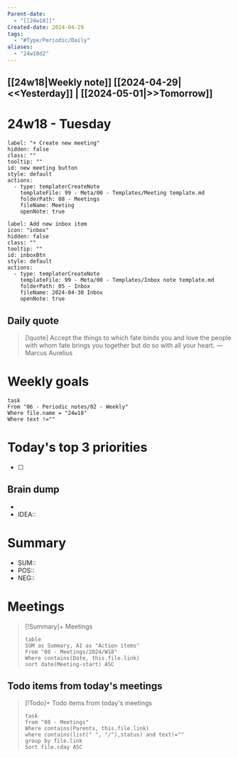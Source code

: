 ```yaml
---
Parent-date:
  - "[[24w18]]"
Created-date: 2024-04-29
tags:
  - "#Type/Periodic/Daily"
aliases:
  - "24w18d2"
---
```

[[24w18|Weekly note]]
 [[2024-04-29|<<Yesterday]] | [[2024-05-01|>>Tomorrow]]
--- 
# 24w18 - Tuesday
```meta-bind-button
label: "+ Create new meeting"
hidden: false
class: ""
tooltip: ""
id: new meeting button
style: default
actions:
  - type: templaterCreateNote
    templateFile: 99 - Meta/00 - Templates/Meeting template.md
    folderPath: 08 - Meetings
    fileName: Meeting
    openNote: true
```

```meta-bind-button
label: Add new inbox item
icon: "inbox"
hidden: false
class: ""
tooltip: ""
id: inboxBtn
style: default
actions:
  - type: templaterCreateNote
    templateFile: 99 - Meta/00 - Templates/Inbox note template.md
    folderPath: 05 - Inbox
    fileName: 2024-04-30 Inbox
    openNote: true

```
## Daily quote

> [!quote] Accept the things to which fate binds you and love the people with whom fate brings you together but do so with all your heart.
> — Marcus Aurelius

# Weekly goals
```dataview
task
From "06 - Periodic notes/02 - Weekly"
Where file.name = "24w18"
Where text !=""
```
# Today's top 3 priorities
- [ ] 
## Brain dump
- 
- IDEA::
# Summary
- SUM::
- POS::
- NEG::
# Meetings
> [!Summary]+ Meetings
> ```dataview
> table
> SUM as Summary, AI as "Action items"
> From "08 - Meetings/2024/W18"
> Where contains(Date, this.file.link)
> sort date(Meeting-start) ASC
> ```
## Todo items from today's meetings
> [!Todo]+ Todo items from today's meetings
> ```dataview
> task
> from "08 - Meetings"
> Where contains(Parents, this.file.link)
> where contains(list(" ", "/"),status) and text!=""
> group by file.link
> Sort file.cday ASC
> ```

